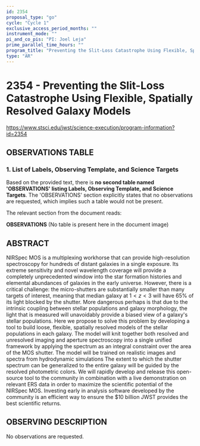 ```yaml
---
id: 2354
proposal_type: "go"
cycle: "Cycle 1"
exclusive_access_period_months: ""
instrument_mode: ""
pi_and_co_pis: "PI: Joel Leja"
prime_parallel_time_hours: ""
program_title: "Preventing the Slit-Loss Catastrophe Using Flexible, Spatially Resolved Galaxy Models"
type: "AR"
---
```

# 2354 - Preventing the Slit-Loss Catastrophe Using Flexible, Spatially Resolved Galaxy Models
https://www.stsci.edu/jwst/science-execution/program-information?id=2354
## OBSERVATIONS TABLE
### 1. List of Labels, Observing Template, and Science Targets

Based on the provided text, there is **no second table named 'OBSERVATIONS' listing Labels, Observing Template, and Science Targets**. The 'OBSERVATIONS' section explicitly states that no observations are requested, which implies such a table would not be present.

The relevant section from the document reads:

**OBSERVATIONS**
(No table is present here in the document image)

## ABSTRACT

NIRSpec MOS is a multiplexing workhorse that can provide high-resolution spectroscopy for hundreds of distant galaxies in a single exposure. Its extreme sensitivity and novel wavelength coverage will provide a completely unprecedented window into the star formation histories and elemental abundances of galaxies in the early universe. However, there is a critical challenge: the micro-shutters are substantially smaller than many targets of interest, meaning that median galaxy at $1 < z < 3$ will have 65% of its light blocked by the shutter. More dangerous perhaps is that due to the intrinsic coupling between stellar populations and galaxy morphology, the light that is measured will unavoidably provide a biased view of a galaxy's stellar populations. Here we propose to solve this problem by developing a tool to build loose, flexible, spatially resolved models of the stellar populations in each galaxy. The model will knit together both resolved and unresolved imaging and aperture spectroscopy into a single unified framework by applying the spectrum as an integral constraint over the area of the MOS shutter. The model will be trained on realistic images and spectra from hydrodynamic simulations The extent to which the shutter spectrum can be generalized to the entire galaxy will be guided by the resolved photometric colors. We will rapidly develop and release this open-source tool to the community in combination with a live demonstration on relevant ERS data in order to maximize the scientific potential of the NIRSpec MOS. Investing early in analysis software developed by the community is an efficient way to ensure the $10 billion JWST provides the best scientific returns.

## OBSERVING DESCRIPTION

No observations are requested.